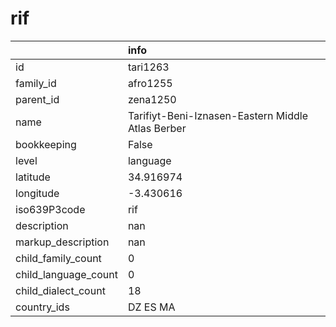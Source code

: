 # rif
|                      | info                                              |
|:---------------------|:--------------------------------------------------|
| id                   | tari1263                                          |
| family_id            | afro1255                                          |
| parent_id            | zena1250                                          |
| name                 | Tarifiyt-Beni-Iznasen-Eastern Middle Atlas Berber |
| bookkeeping          | False                                             |
| level                | language                                          |
| latitude             | 34.916974                                         |
| longitude            | -3.430616                                         |
| iso639P3code         | rif                                               |
| description          | nan                                               |
| markup_description   | nan                                               |
| child_family_count   | 0                                                 |
| child_language_count | 0                                                 |
| child_dialect_count  | 18                                                |
| country_ids          | DZ ES MA                                          |